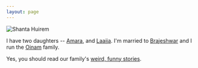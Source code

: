 ```yaml
---
layout: page
---
```


<img class="medium" src="https://cdn.oinam.com/img/oinam/shanta-2019.jpg" alt="Shanta Huirem" loading="lazy">

I have two daughters -- [Amara](https://amara.site), and [Laaija](https://laaija.com/). I'm married to [Brajeshwar](https://brajeshwar.com) and I run the [Oinam](https://oinam.com) family.

Yes, you should read our family's [weird, funny stories](https://stories.oinam.com).